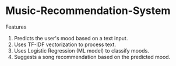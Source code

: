 # Music-Recommendation-System

Features
1. Predicts the user's mood based on a text input.
2. Uses TF-IDF vectorization to process text.
3. Uses Logistic Regression (ML model) to classify moods.
4. Suggests a song recommendation based on the predicted mood.
